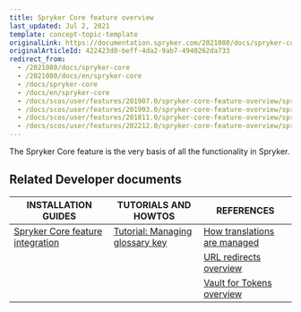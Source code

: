 ```yaml
---
title: Spryker Core feature overview
last_updated: Jul 2, 2021
template: concept-topic-template
originalLink: https://documentation.spryker.com/2021080/docs/spryker-core
originalArticleId: 422423d0-beff-4da2-9ab7-4940262da733
redirect_from:
  - /2021080/docs/spryker-core
  - /2021080/docs/en/spryker-core
  - /docs/spryker-core
  - /docs/en/spryker-core
  - /docs/scos/user/features/201907.0/spryker-core-feature-overview/spryker-core-feature-overview.html
  - /docs/scos/user/features/201903.0/spryker-core-feature-overview/spryker-core-feature-overview.html
  - /docs/scos/user/features/201811.0/spryker-core-feature-overview/spryker-core-feature-overview.html
  - /docs/scos/user/features/202212.0/spryker-core-feature-overview/spryker-core-feature-overview.html
---
```


The Spryker Core feature is the very basis of all the functionality in Spryker.

## Related Developer documents

|INSTALLATION GUIDES | TUTORIALS AND HOWTOS | REFERENCES|
|---------|---------|---------|
| [Spryker Core feature integration](/docs/scos/dev/feature-integration-guides/{{page.version}}/spryker-core-feature-integration.html)  | [Tutorial: Managing glossary key](/docs/scos/dev/tutorials-and-howtos/advanced-tutorials/tutorial-managing-glossary-keys.html)  | [How translations are managed](/docs/pbc/all/miscellaneous/{{page.version}}/spryker-core-feature-overview/how-translations-are-managed.html) |
|   |   | [URL redirects overview](/docs/pbc/all/miscellaneous/{{page.version}}/spryker-core-feature-overview/url-redirects-overview.html)  |
|   |   | [Vault for Tokens overview](/docs/pbc/all/miscellaneous/{{page.version}}/spryker-core-feature-overview/vault-for-tokens-overview.html)  |
